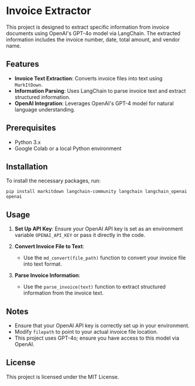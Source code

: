 # Invoice Extractor

This project is designed to extract specific information from invoice documents using OpenAI's GPT-4o model via LangChain. The extracted information includes the invoice number, date, total amount, and vendor name.

## Features

- **Invoice Text Extraction**: Converts invoice files into text using `MarkItDown`.
- **Information Parsing**: Uses LangChain to parse invoice text and extract structured information.
- **OpenAI Integration**: Leverages OpenAI's GPT-4 model for natural language understanding.

## Prerequisites

- Python 3.x
- Google Colab or a local Python environment

## Installation

To install the necessary packages, run:

`pip install markitdown langchain-community langchain langchain_openai openai`

## Usage

1. **Set Up API Key**: Ensure your OpenAI API key is set as an environment variable `OPENAI_API_KEY` or pass it directly in the code.

2. **Convert Invoice File to Text**:
   - Use the `md_convert(file_path)` function to convert your invoice file into text format.

3. **Parse Invoice Information**:
   - Use the `parse_invoice(text)` function to extract structured information from the invoice text.


## Notes

- Ensure that your OpenAI API key is correctly set up in your environment.
- Modify `filepath` to point to your actual invoice file location.
- This project uses GPT-4o; ensure you have access to this model via OpenAI.

## License

This project is licensed under the MIT License.
